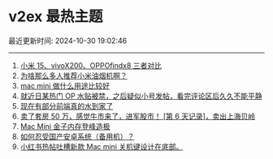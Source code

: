# v2ex 最热主题

最近更新时间: 2024-10-30 19:02:46

--- 
1. [小米 15、vivoX200、OPPOfindx8 三者对比](https://www.v2ex.com/t/1084805) 
2. [为啥那么多人推荐小米油烟机啊？](https://www.v2ex.com/t/1084801) 
3. [mac mini 做什么用途比较好](https://www.v2ex.com/t/1084802) 
4. [就近日某热门 OP 水贴被禁，之后疑似小号发帖，看完评论区后久久不能平静](https://www.v2ex.com/t/1084811) 
5. [现在有部分前端真的水到家了](https://www.v2ex.com/t/1084858) 
6. [卖了套房 50 万，感觉牛市来了，进军股市！ [第 6 天记录]，卖出上海贝岭](https://www.v2ex.com/t/1084875) 
7. [Mac Mini 金子内存登峰造极](https://www.v2ex.com/t/1084878) 
8. [如何忍受国产安卓系统（备用机）？](https://www.v2ex.com/t/1084890) 
9. [小红书热帖吐槽新款 Mac mini 关机键设计在底部。](https://www.v2ex.com/t/1084917) 
